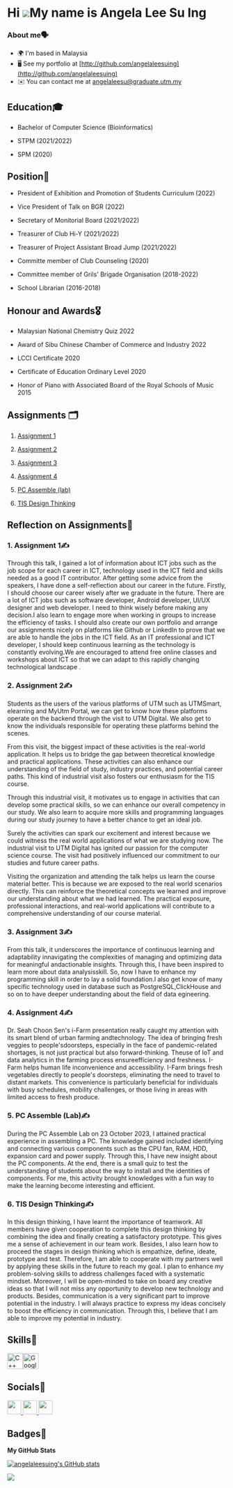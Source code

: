 Hi ![](https://user-images.githubusercontent.com/18350557/176309783-0785949b-9127-417c-8b55-ab5a4333674e.gif)My name is Angela Lee Su Ing
=========================================================================================================================================

### About me🗣️

* 🌍  I'm based in Malaysia
* 🖥️  See my portfolio at [http://github.com/angelaleesuing](http://github.com/angelaleesuing)
* ✉️  You can contact me at [angelaleesu@graduate.utm.my](mailto:angelaleesu@graduate.utm.my)

## Education🎓

* Bachelor of Computer Science (Bioinformatics)
  
* STPM (2021/2022)
  
* SPM (2020)


## Position📶

* President of Exhibition and Promotion of Students Curriculum (2022)

* Vice President of Talk on BGR (2022)

* Secretary of Monitorial Board (2021/2022)

* Treasurer of Club Hi-Y (2021/2022)

* Treasurer of Project Assistant Broad Jump (2021/2022)
  
* Committe member of Club Counseling (2020)

* Committee member of Grils' Brigade Organisation (2018-2022)

* School Librarian (2016-2018)


## Honour and Awards🎖️

* Malaysian National Chemistry Quiz 2022

* Award of Sibu Chinese Chamber of Commerce and Industry 2022

* LCCI Certificate 2020

* Certificate of Education Ordinary Level 2020

* Honor of Piano with Associated Board of the Royal Schools of Music 2015



## Assignments	🗂️

1. [Assignment 1](https://github.com/angelaleesuing/angela/blob/6286506974ab1988454fb05ad15c7b48df801ad2/Assignment%201%20TIS-Industrial%20talk%201.pdf)

2. [Assignment 2](https://github.com/angelaleesuing/angela/blob/6286506974ab1988454fb05ad15c7b48df801ad2/Assignment%202%20TIS-Video%20of%20visting%20UTM%20Digital.pdf)

3. [Assignment 3](https://github.com/angelaleesuing/angela/blob/6286506974ab1988454fb05ad15c7b48df801ad2/Assignment%203%20TIS-Industrial%20talk%202.pdf)

4. [Assignment 4](https://github.com/angelaleesuing/angela/blob/6286506974ab1988454fb05ad15c7b48df801ad2/Assignment%204%20TIS-NEWSLETTER.pdf)

5. [PC Assemble (lab)](https://github.com/angelaleesuing/angela/blob/6286506974ab1988454fb05ad15c7b48df801ad2/PC%20Assemble%20(Lab).pdf)

6. [TIS Design Thinking](https://github.com/angelaleesuing/angela/blob/6286506974ab1988454fb05ad15c7b48df801ad2/TIS%20DESIGN%20THINKING.pdf)


## Reflection on Assignments📝
### 1. Assignment 1✍️
Through this talk, I gained a lot of information about ICT jobs such as the job scope for each career in ICT, technology used in the ICT field and skills needed as a good IT contributor. After getting some advice from the speakers, I have done a self-reflection about our career in the future. Firstly, I should choose our career wisely after we graduate in the future. There are a lot of ICT jobs such as software developer, Android developer, UI/UX designer and web developer. I need to think wisely before making any decision.I also learn to engage more when working in groups to increase the efficiency of tasks. I should also create our own portfolio and arrange our assignments nicely on platforms like Github or LinkedIn to prove that we are able to handle the jobs in the ICT field. As an IT professional and ICT developer, I should keep continuous learning as the technology is constantly evolving.We are encouraged to attend free online classes and workshops about ICT so that we can adapt to this rapidly changing technological landscape .

### 2. Assignment 2✍️

Students as the users of the various platforms of UTM such as UTMSmart, elearning and MyUtm Portal, we can get to know how these platforms operate on the backend through the visit to UTM Digital. We also get to know the individuals responsible for operating these platforms behind the scenes.


From this visit, the biggest impact of these activities is the real-world application. It helps us to bridge the gap between theoretical knowledge and practical applications. These activities can also enhance our understanding of the field of study, industry practices, and potential career paths. This kind of industrial visit also fosters our enthusiasm for the TIS course.  


Through this industrial visit, it motivates us to engage in activities that can develop some practical skills, so we can enhance our overall competency in our study. We also learn to acquire more skills and programming languages during our  study journey to have a better chance to get an ideal job.


Surely the activities can spark our excitement and interest because we could witness the real world applications of what we are studying now. The industrial visit to UTM Digital has ignited our passion for the computer science course. The visit had positively influenced our commitment to our studies and future career paths.


Visiting the organization and attending the talk helps us learn the course material better. This is because we are exposed to the real world scenarios directly. This can reinforce the theoretical concepts we learned and improve our understanding about what we had learned. The practical exposure, professional interactions, and real-world applications will contribute to a comprehensive understanding of our course material.

### 3. Assignment 3✍️

From this talk, it underscores the importance of continuous learning and adaptability innavigating the complexities of managing and optimizing data for meaningful andactionable insights.
Through this, I have been inspired to learn more about data analysisskill. So, now I have to enhance my programming skill in order to lay a solid foundation.I also get know of many specific technology used in database such as PostgreSQL,ClickHouse and so on to have deeper understanding about the field of data egineering.


### 4. Assignment 4✍️

Dr. Seah Choon Sen's i-Farm presentation really caught my attention with its smart blend of urban farming andtechnology. The idea of bringing fresh veggies to people'sdoorsteps, especially in the face of pandemic-related shortages, is not just practical but also forward-thinking. Theuse of IoT and data analytics in the farming process ensureefficiency and freshness. I-Farm helps human life inconvenience and accessibility. I-Farm brings fresh vegetables directly to people's doorsteps, eliminating the need to travel to distant markets. This convenience is particularly beneficial for individuals with busy schedules, mobility challenges, or those living in areas with limited access to fresh produce.

### 5. PC Assemble (Lab)✍️

During the PC Assemble Lab on 23 October 2023, I attained practical experience in assembling a PC. The knowledge gained included identifying and connecting various components such as the CPU fan, RAM, HDD, expansion card and power supply. Through this, I have new insight about the PC components. At the end, there is a small quiz to test the understanding of students about the way to install and the identities of components. For me, this activity brought knowledges with a fun way to make the learning become interesting and efficient.

### 6. TIS Design Thinking✍️

In this design thinking, I have learnt the importance of teamwork. All members have given cooperation to complete this design thinking by combining the idea and finally creating a satisfactory prototype. This gives me a sense of achievement in our team work. Besides, I also learn how to proceed the stages in design thinking which is empathize, define, ideate, prototype and test. Therefore, I am able to cooperate with my partners well by applying these skills in the future to reach my goal. I plan to enhance my problem-solving skills to address challenges faced with a systematic mindset. Moreover, I will be open-minded to take on board any creative ideas so that I will not miss any opportunity to develop new technology and products. Besides, communication is a very significant part to improve potential in the industry. I will always practice to express my ideas concisely to boost the efficiency in communication. Through this, I believe that I am able to improve my potential in industry.


## Skills📍


<p align="left">
<a href="https://docs.microsoft.com/en-us/cpp/?view=msvc-170" target="_blank" rel="noreferrer"><img src="https://raw.githubusercontent.com/danielcranney/readme-generator/main/public/icons/skills/cplusplus-colored.svg" width="36" height="36" alt="C++" /></a><a href="https://cloud.google.com/" target="_blank" rel="noreferrer"><img src="https://raw.githubusercontent.com/danielcranney/readme-generator/main/public/icons/skills/googlecloud-colored.svg" width="36" height="36" alt="Google Cloud" /></a>
</p>


## Socials🥂

<p align="left"> <a href="https://www.github.com/angelaleesuing" target="_blank" rel="noreferrer"> <picture> <source media="(prefers-color-scheme: dark)" srcset="https://raw.githubusercontent.com/danielcranney/readme-generator/main/public/icons/socials/github-dark.svg" /> <source media="(prefers-color-scheme: light)" srcset="https://raw.githubusercontent.com/danielcranney/readme-generator/main/public/icons/socials/github.svg" /> <img src="https://raw.githubusercontent.com/danielcranney/readme-generator/main/public/icons/socials/github.svg" width="32" height="32" /> </picture> </a> <a href="http://www.instagram.com/angelalee_0222" target="_blank" rel="noreferrer"> <picture> <source media="(prefers-color-scheme: dark)" srcset="undefined" /> <source media="(prefers-color-scheme: light)" srcset="https://raw.githubusercontent.com/danielcranney/readme-generator/main/public/icons/socials/instagram.svg" /> <img src="https://raw.githubusercontent.com/danielcranney/readme-generator/main/public/icons/socials/instagram.svg" width="32" height="32" /> </picture> </a> <a href="https://www.youtube.com/@angelaleesu" target="_blank" rel="noreferrer"> <picture> <source media="(prefers-color-scheme: dark)" srcset="undefined" /> <source media="(prefers-color-scheme: light)" srcset="https://raw.githubusercontent.com/danielcranney/readme-generator/main/public/icons/socials/youtube.svg" /> <img src="https://raw.githubusercontent.com/danielcranney/readme-generator/main/public/icons/socials/youtube.svg" width="32" height="32" /> </picture> </a></p>

## Badges👣

<b>My GitHub Stats</b>

<a href="http://www.github.com/angelaleesuing"><img src="https://github-readme-stats.vercel.app/api?username=angelaleesuing&show_icons=true&hide=&count_private=true&title_color=0891b2&text_color=000000&icon_color=ec4899&bg_color=ffffff&hide_border=true&show_icons=true" alt="angelaleesuing's GitHub stats" /></a>

<a href="http://www.github.com/angelaleesuing"><img src="https://github-readme-streak-stats.herokuapp.com/?user=angelaleesuing&stroke=000000&background=ffffff&ring=0891b2&fire=0891b2&currStreakNum=000000&currStreakLabel=0891b2&sideNums=000000&sideLabels=000000&dates=000000&hide_border=true" /></a>
